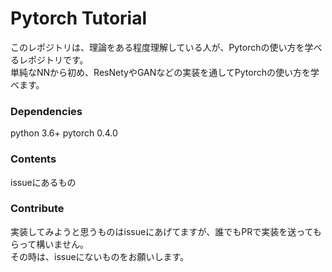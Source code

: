 # Pytorch Tutorial
このレポジトリは、理論をある程度理解している人が、Pytorchの使い方を学べるレポジトリです。  
単純なNNから初め、ResNetyやGANなどの実装を通してPytorchの使い方を学べます。

### Dependencies
python 3.6+
pytorch 0.4.0


### Contents
issueにあるもの

### Contribute
実装してみようと思うものはissueにあげてますが、誰でもPRで実装を送ってもらって構いません。  
その時は、issueにないものをお願いします。  

